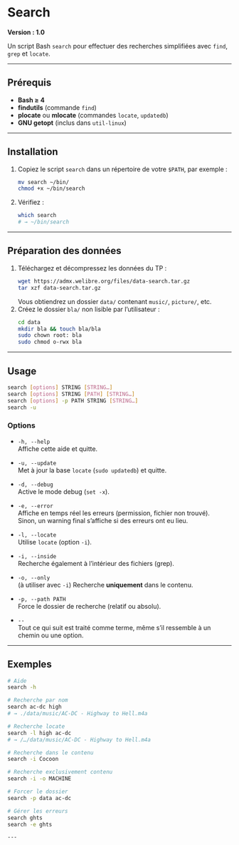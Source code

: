 # Search

**Version : 1.0**

Un script Bash `search` pour effectuer des recherches simplifiées avec `find`, `grep` et `locate`.

---

## Prérequis

- **Bash ≥ 4**
- **findutils** (commande `find`)
- **plocate** ou **mlocate** (commandes `locate`, `updatedb`)
- **GNU getopt** (inclus dans `util-linux`)

---

## Installation

1. Copiez le script `search` dans un répertoire de votre `$PATH`, par exemple :
   ```bash
   mv search ~/bin/
   chmod +x ~/bin/search
   ```
2. Vérifiez :
   ```bash
   which search
   # → ~/bin/search
   ```

---

## Préparation des données

1. Téléchargez et décompressez les données du TP :
   ```bash
   wget https://admx.welibre.org/files/data-search.tar.gz
   tar xzf data-search.tar.gz
   ```
   Vous obtiendrez un dossier `data/` contenant `music/`, `picture/`, etc.
2. Créez le dossier `bla/` non lisible par l’utilisateur :
   ```bash
   cd data
   mkdir bla && touch bla/bla
   sudo chown root: bla
   sudo chmod o-rwx bla
   ```

---

## Usage

```bash
search [options] STRING [STRING…]
search [options] STRING [PATH] [STRING…]
search [options] -p PATH STRING [STRING…]
search -u
```

### Options

- `-h, --help`  
  Affiche cette aide et quitte.

- `-u, --update`  
  Met à jour la base `locate` (`sudo updatedb`) et quitte.

- `-d, --debug`  
  Active le mode debug (`set -x`).

- `-e, --error`  
  Affiche en temps réel les erreurs (permission, fichier non trouvé).  
  Sinon, un warning final s’affiche si des erreurs ont eu lieu.

- `-l, --locate`  
  Utilise `locate` (option `-i`).

- `-i, --inside`  
  Recherche également à l’intérieur des fichiers (grep).

- `-o, --only`  
  (à utiliser avec `-i`) Recherche **uniquement** dans le contenu.

- `-p, --path PATH`  
  Force le dossier de recherche (relatif ou absolu).

- `--`  
  Tout ce qui suit est traité comme terme, même s’il ressemble à un chemin ou une option.

---

## Exemples

```bash
# Aide
search -h

# Recherche par nom
search ac-dc high
# → ./data/music/AC-DC - Highway to Hell.m4a

# Recherche locate
search -l high ac-dc
# → /…/data/music/AC-DC - Highway to Hell.m4a

# Recherche dans le contenu
search -i Cocoon

# Recherche exclusivement contenu
search -i -o MACHINE

# Forcer le dossier
search -p data ac-dc

# Gérer les erreurs
search ghts
search -e ghts

---
